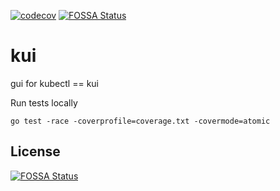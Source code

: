 [![codecov](https://codecov.io/gh/michaeljsaenz/kui/branch/main/graph/badge.svg?token=FF4ZXBZCBC)](https://codecov.io/gh/michaeljsaenz/kui)
[![FOSSA Status](https://app.fossa.com/api/projects/git%2Bgithub.com%2Fmichaeljsaenz%2Fkui.svg?type=shield)](https://app.fossa.com/projects/git%2Bgithub.com%2Fmichaeljsaenz%2Fkui?ref=badge_shield)

# kui
gui for kubectl == kui



Run tests locally
```
go test -race -coverprofile=coverage.txt -covermode=atomic
```



## License
[![FOSSA Status](https://app.fossa.com/api/projects/git%2Bgithub.com%2Fmichaeljsaenz%2Fkui.svg?type=large)](https://app.fossa.com/projects/git%2Bgithub.com%2Fmichaeljsaenz%2Fkui?ref=badge_large)